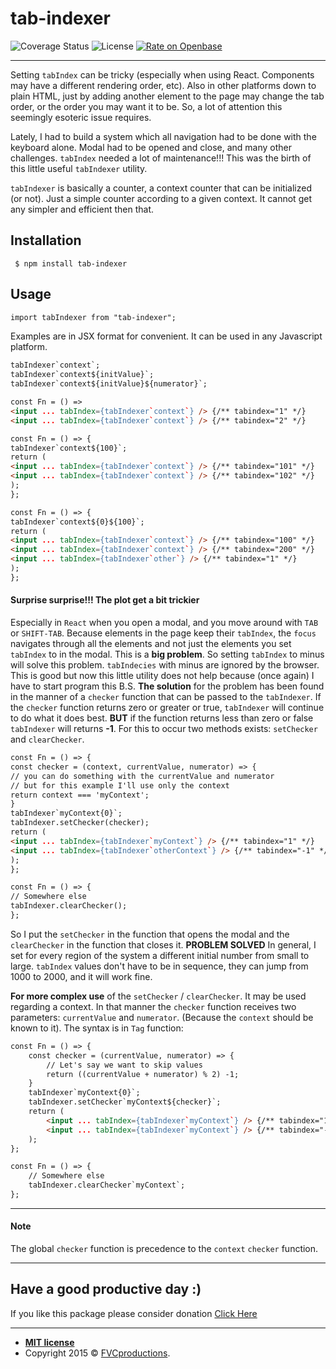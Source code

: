 # tab-indexer
![Coverage Status](https://img.shields.io/badge/coverage-100%25-green) ![License](https://img.shields.io/badge/license-MIT-blue) [![Rate on Openbase](https://badges.openbase.com/js/rating/tab-indexer.svg)](https://openbase.com/js/tab-indexer?utm_source=embedded&utm_medium=badge&utm_campaign=rate-badge)

------------
Setting ``tabIndex`` can be tricky (especially when using React. Components may have a different rendering order, etc). Also in other platforms down to plain HTML, just by adding another element to the page may change the tab order, or the order you may want it to be. So, a lot of attention this seemingly esoteric issue requires.

Lately, I had to build a system which all navigation had to be done with the keyboard alone. Modal had to be opened and close, and many other challenges. ``tabIndex`` needed a lot of maintenance!!! This was the birth of this little useful ``tabIndexer`` utility.

``tabIndexer`` is basically a counter, a context counter that can be initialized (or not). Just a simple counter according to a given context. It cannot get any simpler and efficient then that.

## Installation
`` $ npm install tab-indexer``
## Usage
```HTML
import tabIndexer from "tab-indexer";
```
Examples are in JSX format for convenient. It can be used in any Javascript platform.
```HTML
tabIndexer`context`;
tabIndexer`context${initValue}`;
tabIndexer`context${initValue}${numerator}`;
```
```HTML
const Fn = () =>
<input ... tabIndex={tabIndexer`context`} /> {/** tabindex="1" */}
<input ... tabIndex={tabIndexer`context`} /> {/** tabindex="2" */}
```
```HTML
const Fn = () => {
tabIndexer`context${100}`;
return (
<input ... tabIndex={tabIndexer`context`} /> {/** tabindex="101" */}
<input ... tabIndex={tabIndexer`context`} /> {/** tabindex="102" */}
);
};    
```
```HTML
const Fn = () => {
tabIndexer`context${0}${100}`;
return (
<input ... tabIndex={tabIndexer`context`} /> {/** tabindex="100" */}
<input ... tabIndex={tabIndexer`context`} /> {/** tabindex="200" */}
<input ... tabIndex={tabIndexer`other`} /> {/** tabindex="1" */}
);
};    
```
#### Surprise surprise!!! The plot get a bit trickier
Especially in `React` when you open a modal, and you move around with `TAB` or `SHIFT-TAB`. Because elements in the page keep their `tabIndex`, the `focus` navigates through all the elements and not just the elements you set `tabIndex` to in the modal. This is a **big problem**. So setting `tabIndex` to minus will solve this problem. `tabIndecies` with minus are ignored by the browser. This is good but now this little utility does not help because (once again) I have to start program this B.S.
**The solution** for the problem has been found in the manner of a `checker` function that can be passed to the `tabIndexer`. If the `checker` function returns zero or greater or true, `tabIndexer` will continue to do what it does best. **BUT** if the function returns less than zero or false `tabIndexer` will returns **-1**. For this to occur two methods exists: `setChecker` and `clearChecker`.
```HTML
const Fn = () => {
const checker = (context, currentValue, numerator) => {
// you can do something with the currentValue and numerator
// but for this example I'll use only the context
return context === 'myContext';
}
tabIndexer`myContext{0}`;
tabIndexer.setChecker(checker);
return (
<input ... tabIndex={tabIndexer`myContext`} /> {/** tabindex="1" */}
<input ... tabIndex={tabIndexer`otherContext`} /> {/** tabindex="-1" */}
);
};    
```
```HTML
const Fn = () => {
// Somewhere else
tabIndexer.clearChecker();
};    
```
So I put the `setChecker` in the function that opens the modal and the `clearChecker` in the function that closes it.
**PROBLEM SOLVED**
In general, I set for every region of the system a different initial number from small to large. `tabIndex` values don't have to be in sequence, they can jump from 1000 to 2000, and it will work fine.

**For more complex use** of the ``setChecker`` / ``clearChecker``. It may be used regarding a context. In that manner the ``checker`` function receives two parameters: ``currentValue`` and ``numerator``. (Because the ``context`` should be known to it).
The syntax is in ``Tag`` function:
```HTML
const Fn = () => {
    const checker = (currentValue, numerator) => {
        // Let's say we want to skip values
        return ((currentValue + numerator) % 2) -1;
    }
    tabIndexer`myContext{0}`;
    tabIndexer.setChecker`myContext${checker}`;
    return (
        <input ... tabIndex={tabIndexer`myContext`} /> {/** tabindex="1" */}
        <input ... tabIndex={tabIndexer`myContext`} /> {/** tabindex="-1" */}
    );
};    
```
```HTML
const Fn = () => {
    // Somewhere else
    tabIndexer.clearChecker`myContext`;
};    
```
------------
#### Note

The global ``checker`` function is precedence to the ``context`` ``checker`` function.

------------
## Have a good productive day :)

If you like this package please consider donation <a href="https://paypal.me/ItayMerchav?locale.x=en_US" target="_blank">Click Here</a>

---
- **[MIT license](http://opensource.org/licenses/mit-license.php)**
- Copyright 2015 © <a href="http://fvcproductions.com" target="_blank">FVCproductions</a>.